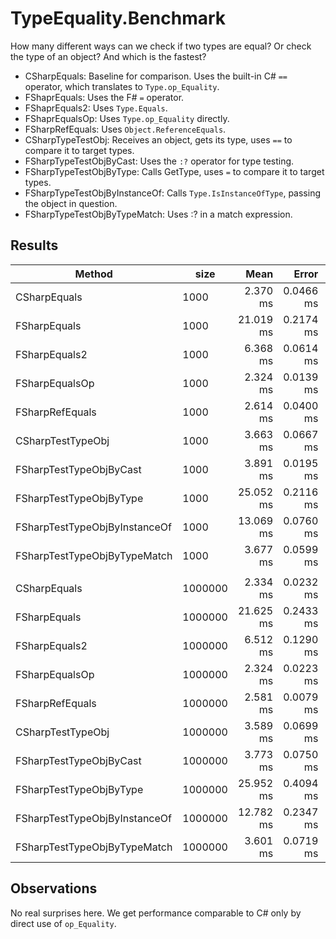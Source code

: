 ﻿# TypeEquality.Benchmark

How many different ways can we check if two types are equal?  Or check the type of an object?
And which is the fastest?


- CSharpEquals: Baseline for comparison.  Uses the built-in C# `==` operator, which translates to `Type.op_Equality`.
- FShaprEquals: Uses the F# `=` operator.
- FShaprEquals2: Uses `Type.Equals`.
- FShaprEqualsOp: Uses `Type.op_Equality` directly.
- FSharpRefEquals: Uses `Object.ReferenceEquals`.
- CSharpTypeTestObj: Receives an object, gets its type, uses `==` to compare it to target types.
- FSharpTypeTestObjByCast: Uses the `:?` operator for type testing.
- FSharpTypeTestObjByType:  Calls GetType, uses `=` to compare it to target types.
- FSharpTypeTestObjByInstanceOf: Calls `Type.IsInstanceOfType`, passing the object in question.
- FSharpTypeTestObjByTypeMatch: Uses :? in a match expression.

## Results


| Method                        | size    | Mean      | Error     | StdDev    | Ratio | RatioSD |
|------------------------------ |-------- |----------:|----------:|----------:|------:|--------:|
| CSharpEquals                  | 1000    |  2.370 ms | 0.0466 ms | 0.0436 ms |  1.00 |    0.00 |
| FSharpEquals                  | 1000    | 21.019 ms | 0.2174 ms | 0.2033 ms |  8.87 |    0.18 |
| FSharpEquals2                 | 1000    |  6.368 ms | 0.0614 ms | 0.0574 ms |  2.69 |    0.06 |
| FSharpEqualsOp                | 1000    |  2.324 ms | 0.0139 ms | 0.0123 ms |  0.98 |    0.02 |
| FSharpRefEquals               | 1000    |  2.614 ms | 0.0400 ms | 0.0334 ms |  1.10 |    0.02 |
| CSharpTestTypeObj             | 1000    |  3.663 ms | 0.0667 ms | 0.0624 ms |  1.55 |    0.03 |
| FSharpTestTypeObjByCast       | 1000    |  3.891 ms | 0.0195 ms | 0.0182 ms |  1.64 |    0.03 |
| FSharpTestTypeObjByType       | 1000    | 25.052 ms | 0.2116 ms | 0.1979 ms | 10.58 |    0.22 |
| FSharpTestTypeObjByInstanceOf | 1000    | 13.069 ms | 0.0760 ms | 0.0635 ms |  5.51 |    0.11 |
| FSharpTestTypeObjByTypeMatch  | 1000    |  3.677 ms | 0.0599 ms | 0.0560 ms |  1.55 |    0.04 |
|                               |         |           |           |           |       |         |
| CSharpEquals                  | 1000000 |  2.334 ms | 0.0232 ms | 0.0217 ms |  1.00 |    0.00 |
| FSharpEquals                  | 1000000 | 21.625 ms | 0.2433 ms | 0.2157 ms |  9.26 |    0.14 |
| FSharpEquals2                 | 1000000 |  6.512 ms | 0.1290 ms | 0.1380 ms |  2.80 |    0.07 |
| FSharpEqualsOp                | 1000000 |  2.324 ms | 0.0223 ms | 0.0209 ms |  1.00 |    0.02 |
| FSharpRefEquals               | 1000000 |  2.581 ms | 0.0079 ms | 0.0066 ms |  1.11 |    0.01 |
| CSharpTestTypeObj             | 1000000 |  3.589 ms | 0.0699 ms | 0.0858 ms |  1.54 |    0.04 |
| FSharpTestTypeObjByCast       | 1000000 |  3.773 ms | 0.0750 ms | 0.1076 ms |  1.62 |    0.04 |
| FSharpTestTypeObjByType       | 1000000 | 25.952 ms | 0.4094 ms | 0.3629 ms | 11.12 |    0.16 |
| FSharpTestTypeObjByInstanceOf | 1000000 | 12.782 ms | 0.2347 ms | 0.2196 ms |  5.48 |    0.13 |
| FSharpTestTypeObjByTypeMatch  | 1000000 |  3.601 ms | 0.0719 ms | 0.1119 ms |  1.57 |    0.05 |

## Observations

No real surprises here.  We get performance comparable to C# only by direct use of `op_Equality`.  

